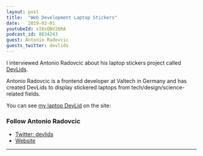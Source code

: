 ```yaml
---
layout: post
title:  "Web Development Laptop Stickers"
date:   2019-03-01
youtubeId: xI8sQBV26RA
podcast_id: 8834243
guest: Antonio Radovcic
guests_twitter: devlids
---
```


I interviewed Antonio Radovcic about his laptop stickers project called [DevLids](http://devlids.com). 

Antonio Radovcic is a frontend developer at Valtech in Germany and has created DevLids to display stickered laptops from tech/design/science-related fields.

You can see [my laptop DevLid](https://devlids.com/lids/pfwd) on the site: 
### Follow Antonio Radovcic
- [Twitter: devlids](https://twitter.com/devlids) 
- [Website](http://devlids.com)


-------------------------------
